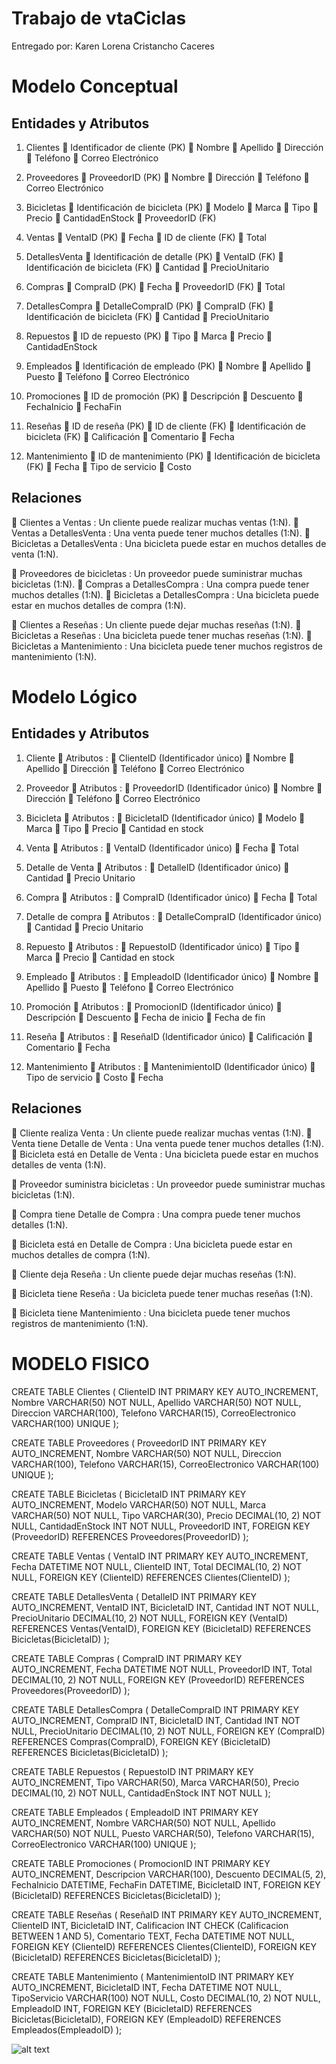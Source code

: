 # Trabajo de vtaCiclas
Entregado por: Karen Lorena Cristancho Caceres

# Modelo Conceptual
## Entidades y Atributos
1. Clientes
 Identificador de cliente (PK)
 Nombre
 Apellido
 Dirección
 Teléfono
 Correo Electrónico

2. Proveedores
 ProveedorID (PK)
 Nombre
 Dirección
 Teléfono
 Correo Electrónico

3. Bicicletas
 Identificación de bicicleta (PK)
 Modelo
 Marca
 Tipo
 Precio
 CantidadEnStock
 ProveedorID (FK)

4. Ventas
 VentaID (PK)
 Fecha
 ID de cliente (FK)
 Total

5. DetallesVenta
 Identificación de detalle (PK)
 VentaID (FK)
 Identificación de bicicleta (FK)
 Cantidad
 PrecioUnitario

6. Compras
 CompraID (PK)
 Fecha
 ProveedorID (FK)
 Total

7. DetallesCompra
 DetalleCompraID (PK)
 CompraID (FK)
 Identificación de bicicleta (FK)
 Cantidad
 PrecioUnitario

8. Repuestos
 ID de repuesto (PK)
 Tipo
 Marca
 Precio
 CantidadEnStock

9. Empleados
 Identificación de empleado (PK)
 Nombre
 Apellido
 Puesto
 Teléfono
 Correo Electrónico

10. Promociones
 ID de promoción (PK)
 Descripción
 Descuento
 FechaInicio
 FechaFin

11. Reseñas
 ID de reseña (PK)
 ID de cliente (FK)
 Identificación de bicicleta (FK)
 Calificación
 Comentario
 Fecha

12. Mantenimiento
 ID de mantenimiento (PK)
 Identificación de bicicleta (FK)
 Fecha
 Tipo de servicio
 Costo

## Relaciones
 Clientes a Ventas : Un cliente puede realizar muchas ventas (1:N).
 Ventas a DetallesVenta : Una venta puede tener muchos detalles (1:N).
 Bicicletas a DetallesVenta : Una bicicleta puede estar en muchos detalles de venta (1:N).

 Proveedores de bicicletas : Un proveedor puede suministrar muchas bicicletas (1:N).
 Compras a DetallesCompra : Una compra puede tener muchos detalles (1:N).
 Bicicletas a DetallesCompra : Una bicicleta puede estar en muchos detalles de compra (1:N).

 Clientes a Reseñas : Un cliente puede dejar muchas reseñas (1:N).
 Bicicletas a Reseñas : Una bicicleta puede tener muchas reseñas (1:N).
 Bicicletas a Mantenimiento : Una bicicleta puede tener muchos registros de mantenimiento (1:N).

# Modelo Lógico
## Entidades y Atributos
1. Cliente
 Atributos :
 ClienteID (Identificador único)
 Nombre
 Apellido
 Dirección
 Teléfono
 Correo Electrónico

2. Proveedor
 Atributos :
 ProveedorID (Identificador único)
 Nombre
 Dirección
 Teléfono
 Correo Electrónico

3. Bicicleta
 Atributos :
 BicicletaID (Identificador único)
 Modelo
 Marca
 Tipo
 Precio
 Cantidad en stock

4. Venta
 Atributos :
 VentaID (Identificador único)
 Fecha
 Total

5. Detalle de Venta
 Atributos :
 DetalleID (Identificador único)
 Cantidad
 Precio Unitario

6. Compra
 Atributos :
 CompraID (Identificador único)
 Fecha
 Total

7. Detalle de compra
 Atributos :
 DetalleCompraID (Identificador único)
 Cantidad
 Precio Unitario

8. Repuesto
 Atributos :
 RepuestoID (Identificador único)
 Tipo
 Marca
 Precio
 Cantidad en stock

9. Empleado
 Atributos :
 EmpleadoID (Identificador único)
 Nombre
 Apellido
 Puesto
 Teléfono
 Correo Electrónico

10. Promoción
 Atributos :
 PromocionID (Identificador único)
 Descripción
 Descuento
 Fecha de inicio
 Fecha de fin

11. Reseña
 Atributos :
 ReseñaID (Identificador único)
 Calificación
 Comentario
 Fecha

12. Mantenimiento
 Atributos :
 MantenimientoID (Identificador único)
 Tipo de servicio
 Costo
 Fecha

## Relaciones
 Cliente realiza Venta : Un cliente puede realizar muchas ventas (1:N).
 Venta tiene Detalle de Venta : Una venta puede tener muchos detalles (1:N).
 Bicicleta está en Detalle de Venta : Una bicicleta puede estar en muchos detalles de venta (1:N).

 Proveedor suministra bicicletas : Un proveedor puede suministrar muchas bicicletas (1:N).

 Compra tiene Detalle de Compra : Una compra puede tener muchos detalles (1:N).

 Bicicleta está en Detalle de Compra : Una bicicleta puede estar en muchos detalles de compra (1:N).

 Cliente deja Reseña : Un cliente puede dejar muchas reseñas (1:N).

 Bicicleta tiene Reseña : Ua bicicleta puede tener muchas reseñas (1:N).

 Bicicleta tiene Mantenimiento : Una bicicleta puede tener muchos registros de mantenimiento (1:N).

# MODELO FISICO
CREATE TABLE Clientes (
ClienteID INT PRIMARY KEY AUTO_INCREMENT,
Nombre VARCHAR(50) NOT NULL,
Apellido VARCHAR(50) NOT NULL,
Direccion VARCHAR(100),
Telefono VARCHAR(15),
CorreoElectronico VARCHAR(100) UNIQUE
);

CREATE TABLE Proveedores (
ProveedorID INT PRIMARY KEY AUTO_INCREMENT,
Nombre VARCHAR(50) NOT NULL,
Direccion VARCHAR(100),
Telefono VARCHAR(15),
CorreoElectronico VARCHAR(100) UNIQUE
);

CREATE TABLE Bicicletas (
BicicletaID INT PRIMARY KEY AUTO_INCREMENT,
Modelo VARCHAR(50) NOT NULL,
Marca VARCHAR(50) NOT NULL,
Tipo VARCHAR(30),
Precio DECIMAL(10, 2) NOT NULL,
CantidadEnStock INT NOT NULL,
ProveedorID INT,
FOREIGN KEY (ProveedorID) REFERENCES Proveedores(ProveedorID)
);

CREATE TABLE Ventas (
VentaID INT PRIMARY KEY AUTO_INCREMENT,
Fecha DATETIME NOT NULL,
ClienteID INT,
Total DECIMAL(10, 2) NOT NULL,
FOREIGN KEY (ClienteID) REFERENCES Clientes(ClienteID)
);

CREATE TABLE DetallesVenta (
DetalleID INT PRIMARY KEY AUTO_INCREMENT,
VentaID INT,
BicicletaID INT,
Cantidad INT NOT NULL,
PrecioUnitario DECIMAL(10, 2) NOT NULL,
FOREIGN KEY (VentaID) REFERENCES Ventas(VentaID),
FOREIGN KEY (BicicletaID) REFERENCES Bicicletas(BicicletaID)
);

CREATE TABLE Compras (
CompraID INT PRIMARY KEY AUTO_INCREMENT,
Fecha DATETIME NOT NULL,
ProveedorID INT,
Total DECIMAL(10, 2) NOT NULL,
FOREIGN KEY (ProveedorID) REFERENCES Proveedores(ProveedorID)
);

CREATE TABLE DetallesCompra (
DetalleCompraID INT PRIMARY KEY AUTO_INCREMENT,
CompraID INT,
BicicletaID INT,
Cantidad INT NOT NULL,
PrecioUnitario DECIMAL(10, 2) NOT NULL,
FOREIGN KEY (CompraID) REFERENCES Compras(CompraID),
FOREIGN KEY (BicicletaID) REFERENCES Bicicletas(BicicletaID)
);

CREATE TABLE Repuestos (
RepuestoID INT PRIMARY KEY AUTO_INCREMENT,
Tipo VARCHAR(50),
Marca VARCHAR(50),
Precio DECIMAL(10, 2) NOT NULL,
CantidadEnStock INT NOT NULL
);

CREATE TABLE Empleados (
EmpleadoID INT PRIMARY KEY AUTO_INCREMENT,
Nombre VARCHAR(50) NOT NULL,
Apellido VARCHAR(50) NOT NULL,
Puesto VARCHAR(50),
Telefono VARCHAR(15),
CorreoElectronico VARCHAR(100) UNIQUE
);

CREATE TABLE Promociones (
PromocionID INT PRIMARY KEY AUTO_INCREMENT,
Descripcion VARCHAR(100),
Descuento DECIMAL(5, 2),
FechaInicio DATETIME,
FechaFin DATETIME,
BicicletaID INT,
FOREIGN KEY (BicicletaID) REFERENCES Bicicletas(BicicletaID)
);

CREATE TABLE Reseñas (
ReseñaID INT PRIMARY KEY AUTO_INCREMENT,
ClienteID INT,
BicicletaID INT,
Calificacion INT CHECK (Calificacion BETWEEN 1 AND 5),
Comentario TEXT,
Fecha DATETIME NOT NULL,
FOREIGN KEY (ClienteID) REFERENCES Clientes(ClienteID),
FOREIGN KEY (BicicletaID) REFERENCES Bicicletas(BicicletaID)
);

CREATE TABLE Mantenimiento (
MantenimientoID INT PRIMARY KEY AUTO_INCREMENT,
BicicletaID INT,
Fecha DATETIME NOT NULL,
TipoServicio VARCHAR(100) NOT NULL,
Costo DECIMAL(10, 2) NOT NULL,
EmpleadoID INT,
FOREIGN KEY (BicicletaID) REFERENCES Bicicletas(BicicletaID),
FOREIGN KEY (EmpleadoID) REFERENCES Empleados(EmpleadoID)
);

![alt text](image-8.png)